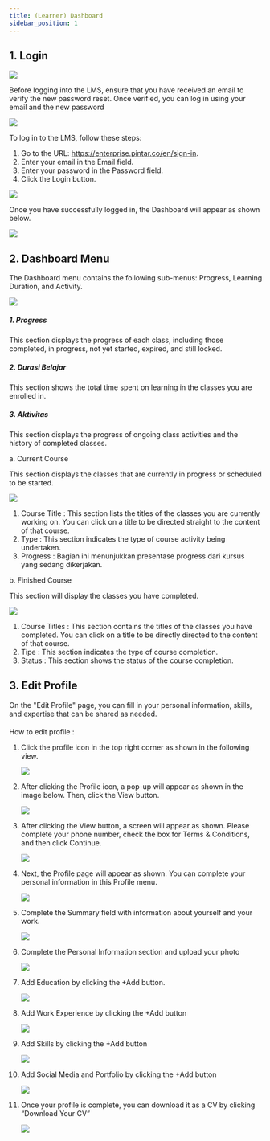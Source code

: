 ```yaml
---
title: (Learner) Dashboard
sidebar_position: 1
---
```

## 1. Login

![](/img/Enterprise-LMS-Login_1.3.png)

Before logging into the LMS, ensure that you have received an email to verify the new password reset. Once verified, you can log in using your email and the new password

![](/img/Enterprise-LMS-Login_1.1.png)

To log in to the LMS, follow these steps:

1. Go to the URL: https://enterprise.pintar.co/en/sign-in.
2. Enter your email in the Email field.
3. Enter your password in the Password field.
4. Click the Login button.

![](/img/Enterprise-LMS-Login_1.2.png)

Once you have successfully logged in, the Dashboard will appear as shown below.

![](/img/Enterprise-LMS-Login_1.4.png)

## 2. Dashboard Menu

The Dashboard menu contains the following sub-menus: Progress, Learning Duration, and Activity.

![](/img/dashboard.jpg)

##### **1. Progress**

This section displays the progress of each class, including those completed, in progress, not yet started, expired, and still locked.

##### **2. Durasi Belajar**

This section shows the total time spent on learning in the classes you are enrolled in.

##### **3. Aktivitas**

This section displays the progress of ongoing class activities and the history of completed classes.

a. Current Course

This section displays the classes that are currently in progress or scheduled to be started.

![](/img/Enterprise-LMS-Dashboard_1.2.png)

1. Course Title : This section lists the titles of the classes you are currently working on. You can click on a title to be directed straight to the content of that course.
2. Type : This section indicates the type of course activity being undertaken.
3. Progress : Bagian ini menunjukkan presentase progress dari kursus yang sedang dikerjakan.

b. Finished Course

This section will display the classes you have completed.

![](/img/Enterprise-LMS-Dashboard_1.3.png)

1. Course Titles : This section contains the titles of the classes you have completed. You can click on a title to be directly directed to the content of that course.
2. Tipe : This section indicates the type of course completion.
3. Status : This section shows the status of the course completion.

## 3. Edit Profile

On the "Edit Profile" page, you can fill in your personal information, skills, and expertise that can be shared as needed.

#### 
How to edit profile :

1. Click the profile icon in the top right corner as shown in the following view.

   ![](/img/Enterprise-LMS-Edit-Profile_1.1.png)
2. After clicking the Profile icon, a pop-up will appear as shown in the image below. Then, click the View button.

   ![](/img/Enterprise-LMS-Edit-Profile_1.2.png)
3. After clicking the View button, a screen will appear as shown. Please complete your phone number, check the box for Terms & Conditions, and then click Continue.

   ![](/img/profile.jpg)
4. Next, the Profile page will appear as shown. You can complete your personal information in this Profile menu.

   ![](/img/profile-2.jpg)
5. Complete the Summary field with information about yourself and your work.

   ![](/img/profile-3.jpg)
6. Complete the Personal Information section and upload your photo

   ![](/img/profile-4.jpg)
7. Add Education by clicking the +Add button.

   ![](/img/profile-5.jpg)
8. Add Work Experience by clicking the +Add button

   ![](/img/profile-6.jpg)
9. Add Skills by clicking the +Add button

   ![](/img/profile-7.jpg)
10. Add Social Media and Portfolio by clicking the +Add button

    ![](/img/profile-8.jpg)
11. Once your profile is complete, you can download it as a CV by clicking “Download Your CV”

    ![](/img/profile-9.jpg)

